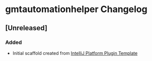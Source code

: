 <!-- Keep a Changelog guide -> https://keepachangelog.com -->

# gmtautomationhelper Changelog

## [Unreleased]
### Added
- Initial scaffold created from [IntelliJ Platform Plugin Template](https://github.com/JetBrains/intellij-platform-plugin-template)
